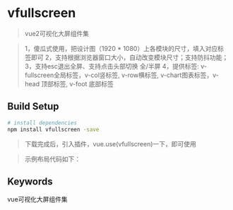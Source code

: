 # vfullscreen

> vue2可视化大屏组件集

> 1，傻瓜式使用，把设计图（1920 * 1080）上各模块的尺寸，填入对应标签即可
> 2，支持根据浏览器窗口大小，自动改变模块尺寸；支持防抖功能；
> 3，支持esc退出全屏、支持点击头部切换 全/半屏
> 4，提供标签: v-fullscreen全局标签，v-col竖标签, v-row横标签, v-chart图表标签，v-head 顶部标签, v-foot 底部标签


## Build Setup

``` bash
# install dependencies
npm install vfullscreen -save


```

> 下载完成后，引入插件，vue.use(vfullscreen)一下，即可使用

> 示例布局代码如下：

> <template>
>    <v-fullscreen :isFullScreen="isFullScreen">
>      <v-head :height="77" slot="header">
>          <upper :height="77"/>
>        </v-head>
>      <v-col :width="1300">
>        <v-row :height="500">
>          <film :height="500" :width="400"/>
>          <divice :height="500" :width="460"/>
>          <event :height="500" :width="420"/>
>        </v-row>
>        <v-row :height="470">
>          <film :height="470" :width="430"/>
>          <divice :height="470" :width="520"/>
>          <event :height="470" :width="320"/>
>       </v-row>
>      </v-col>
>      <v-col :width="600">
>        <film :width="600" :height="470"/>
>        <divice :width="600" :height="500"/>
>      </v-col>
>       <v-foot :height="77" slot="footer">
>         <upper :height="77"/>
>        </v-foot>
>    </v-fullscreen>
>  </template>
## Keywords

vue可视化大屏组件集